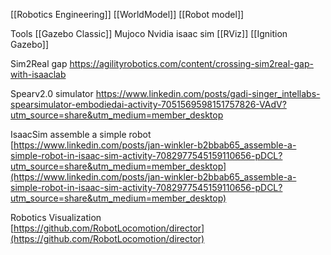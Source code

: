 [[Robotics Engineering]]
[[WorldModel]]
[[Robot model]]

Tools
[[Gazebo Classic]]
Mujoco
Nvidia isaac sim
[[RViz]]
[[Ignition Gazebo]]

Sim2Real gap
https://agilityrobotics.com/content/crossing-sim2real-gap-with-isaaclab

Spearv2.0 simulator
https://www.linkedin.com/posts/gadi-singer_intellabs-spearsimulator-embodiedai-activity-7051569598151757826-VAdV?utm_source=share&utm_medium=member_desktop

IsaacSim assemble a simple robot  
[https://www.linkedin.com/posts/jan-winkler-b2bbab65_assemble-a-simple-robot-in-isaac-sim-activity-7082977545159110656-pDCL?utm_source=share&utm_medium=member_desktop](https://www.linkedin.com/posts/jan-winkler-b2bbab65_assemble-a-simple-robot-in-isaac-sim-activity-7082977545159110656-pDCL?utm_source=share&utm_medium=member_desktop)

Robotics Visualization  
[https://github.com/RobotLocomotion/director](https://github.com/RobotLocomotion/director)
